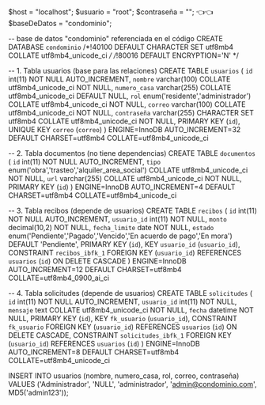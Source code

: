 <!-- en el archivo includes/dp.php actualizar de los datos de la base de datos -->

$host = "localhost";
$usuario = "root";
$contraseña = "";  👈👈
$baseDeDatos = "condominio";


<!-- Creación de la base de datos -->

-- base de datos "condominio" referenciada en el código
CREATE DATABASE `condominio` /*!40100 DEFAULT CHARACTER SET utf8mb4 COLLATE utf8mb4_unicode_ci */ /*!80016 DEFAULT ENCRYPTION='N' */

<!-- Creación de las tablas -->

-- 1. Tabla usuarios (base para las relaciones)
CREATE TABLE `usuarios` (
 `id` int(11) NOT NULL AUTO_INCREMENT,
 `nombre` varchar(100) COLLATE utf8mb4_unicode_ci NOT NULL,
 `numero_casa` varchar(255) COLLATE utf8mb4_unicode_ci DEFAULT NULL,
 `rol` enum('residente','administrador') COLLATE utf8mb4_unicode_ci NOT NULL,
 `correo` varchar(100) COLLATE utf8mb4_unicode_ci NOT NULL,
 `contraseña` varchar(255) CHARACTER SET utf8mb4 COLLATE utf8mb4_unicode_ci NOT NULL,
 PRIMARY KEY (`id`),
 UNIQUE KEY `correo` (`correo`)
) ENGINE=InnoDB AUTO_INCREMENT=32 DEFAULT CHARSET=utf8mb4 COLLATE=utf8mb4_unicode_ci

-- 2. Tabla documentos (no tiene dependencias)
CREATE TABLE `documentos` (
 `id` int(11) NOT NULL AUTO_INCREMENT,
 `tipo` enum('obra','trasteo','alquiler_area_social') COLLATE utf8mb4_unicode_ci NOT NULL,
 `url` varchar(255) COLLATE utf8mb4_unicode_ci NOT NULL,
 PRIMARY KEY (`id`)
) ENGINE=InnoDB AUTO_INCREMENT=4 DEFAULT CHARSET=utf8mb4 COLLATE=utf8mb4_unicode_ci

-- 3. Tabla recibos (depende de usuarios)
CREATE TABLE `recibos` (
 `id` int(11) NOT NULL AUTO_INCREMENT,
 `usuario_id` int(11) NOT NULL,
 `monto` decimal(10,2) NOT NULL,
 `fecha_limite` date NOT NULL,
 `estado` enum('Pendiente','Pagado','Vencido','En acuerdo de pago','En mora') DEFAULT 'Pendiente',
 PRIMARY KEY (`id`),
 KEY `usuario_id` (`usuario_id`),
 CONSTRAINT `recibos_ibfk_1` FOREIGN KEY (`usuario_id`) REFERENCES `usuarios` (`id`) ON DELETE CASCADE
) ENGINE=InnoDB AUTO_INCREMENT=12 DEFAULT CHARSET=utf8mb4 COLLATE=utf8mb4_0900_ai_ci

-- 4. Tabla solicitudes (depende de usuarios)
CREATE TABLE `solicitudes` (
 `id` int(11) NOT NULL AUTO_INCREMENT,
 `usuario_id` int(11) NOT NULL,
 `mensaje` text COLLATE utf8mb4_unicode_ci NOT NULL,
 `fecha` datetime NOT NULL,
 PRIMARY KEY (`id`),
 KEY `fk_usuario` (`usuario_id`),
 CONSTRAINT `fk_usuario` FOREIGN KEY (`usuario_id`) REFERENCES `usuarios` (`id`) ON DELETE CASCADE,
 CONSTRAINT `solicitudes_ibfk_1` FOREIGN KEY (`usuario_id`) REFERENCES `usuarios` (`id`)
) ENGINE=InnoDB AUTO_INCREMENT=8 DEFAULT CHARSET=utf8mb4 COLLATE=utf8mb4_unicode_ci

<!-- Creación del usuario Administrador con contraseña encriptada -->

INSERT INTO usuarios (nombre, numero_casa, rol, correo, contraseña)
VALUES ('Administrador', 'NULL', 'administrador', 'admin@condominio.com', MD5('admin123'));